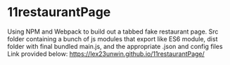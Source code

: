 # 11restaurantPage
Using NPM and Webpack to build out a tabbed fake restaurant page.
Src folder containing a bunch of js modules that export like ES6 module, dist folder with final bundled main.js, and the appropriate .json and config files
Link provided below: https://lex23unwin.github.io/11restaurantPage/
